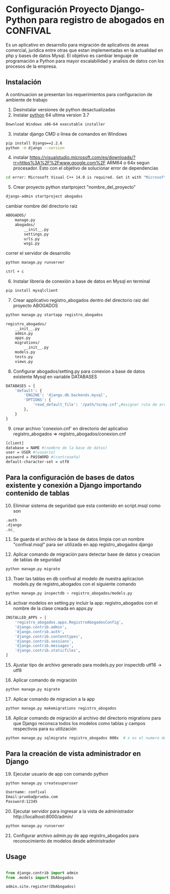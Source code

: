 # Configuración Proyecto Django-Python para registro de abogados en CONFIVAL

Es un aplicativo en desarrollo para migración de aplicativos de areas comercial, juridica entre otras que estan
implementadas en la actualidad en php y bases de datos Mysql. El objetivo es cambiar lenguaje de programación a Python 
para mayor escalabilidad y analisis de datos con los procesos de la empresa. 

## Instalación
A continuacion se presentan los requerimientos para configuracion de ambiente de trabajo 


1. Desinstalar versiones de python desactualizadas
2. Instalar [python](https://www.python.org/downloads/windows/) 64 ultima version 3.7
```bash
Download Windows x86-64 executable installer
```
3. instalar django CMD o linea de comandos en Windows
```bash
pip install Django==2.2.6
python -m django --version
```
4. instalar https://visualstudio.microsoft.com/es/downloads/?rr=https%3A%2F%2Fwww.google.com%2F ARM64 o 64x segun procesador.
Esto con el objetivo de solucionar error de dependencias 
```bash
cd error: Microsoft Visual C++ 14.0 is required. Get it with "Microsoft Visual C++ Build Tools": http://landinghub.
```
5. Crear proyecto python startproject "nombre_del_proyecto"
```bash
django-admin startproject abogados
```
cambiar nombre del directorio raiz

```bash
ABOGADOS/
    manage.py
    abogados/
        __init__.py
        settings.py
        urls.py
        wsgi.py
```
correr el servidor de desarrollo
```bash
python manage.py runserver

ctrl + c  
```
6. Instalar libreria de conexión a base de datos en Mysql en terminal 
```bash
pip install mysqlclient
```
7. Crear applicativo registro_abogados dentro del directorio raiz del proyecto ABOGADOS
```bash
python manage.py startapp registro_abogados
```
```bash
registro_abogados/
    __init__.py
    admin.py
    apps.py
    migrations/
        __init__.py
    models.py
    tests.py
    views.py
```
8. Configurar abogados/setting.py para conexion a base de datos existente Mysql en variable DATABASES

```python
DATABASES = {
    'default': {
        'ENGINE': 'django.db.backends.mysql',
        'OPTIONS': {
            'read_default_file': '/path/to/my.cnf',#asignar ruta de archivo conexion.cnf
        },
    }
}
```

9. crear archivo 'conexion.cnf' en directorio del aplicativo  registro_abogados => registro_abogados/conexion.cnf

```bash
[client]
database = NAME #(nombre de la base de datos)
user = USER #(usuario)
password = PASSWORD #(contraseña)
default-character-set = utf8
```


## Para la configuración de bases de datos existente y conexión a Django importando contenido de tablas 

10. Eliminar sistema de seguridad que esta contenido en script.msql como son
```bash
.auth
.django
.sc_
```
	
11. Se guarda el archivo de la base de datos limpia con un nombre "confival.msql" para ser utilizada en 
app registro_abogados django

12. Aplicar comando de migración para detectar base de datos y creacion de tablas de seguridad
```bash
python manage.py migrate
```

13. Traer las tablas en db confival al modelo de nuestra aplicacion models.py de registro_abogados
con el siguiente comando

```bash
python manage.py inspectdb > registro_abogados/models.py
```

14. activar modelos en setting.py incluir la app: registro_abogados con el nombre de la clase creada en apps.py
```python
INSTALLED_APPS = [
    'registro_abogados.apps.RegistroAbogadosConfig',
    'django.contrib.admin',
    'django.contrib.auth',
    'django.contrib.contenttypes',
    'django.contrib.sessions',
    'django.contrib.messages',
    'django.contrib.staticfiles',
]
```

15. Ajustar tipo de archivo generado para models.py por inspectdb utf16 -> utf8

16. Aplicar comando de migración
```bash
python manage.py migrate
```
17. Aplicar comando de migracion a la app
```bash
python manage.py makemigrations registro_abogados
```

18. Aplicar comando de migración al archivo del directorio migrations para que Django reconsca todos los modelos 
como tablas y campos respectivos para su utilización

```bash
python manage.py sqlmigrate registro_abogados 000x  # x es el numero de la migración creada
```	

## Para la creación de vista administrador en Django

19. Ejecutar usuario de app con comando python 
```bash
python manage.py createsuperuser
```
```bash
Username: confival
Email:prueba@prueba.com
Password:12345
```

20. Ejecutar servidor para ingresar a la vista de administrador http://localhost:8000/admin/
```bash
python manage.py runserver
```

21. Configurar archivo admin.py de app registro_abogados para reconocimiento de modelos desde administrador

## Usage

```python

from django.contrib import admin
from .models import DbAbogados

admin.site.register(DbAbogados)
```
